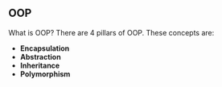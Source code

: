 ## OOP

What is OOP? There are 4 pillars of OOP. These concepts are:
- **Encapsulation**
- **Abstraction**
- **Inheritance**
- **Polymorphism**
